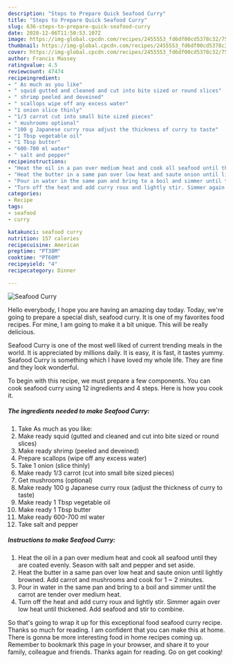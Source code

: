 ```yaml
---
description: "Steps to Prepare Quick Seafood Curry"
title: "Steps to Prepare Quick Seafood Curry"
slug: 636-steps-to-prepare-quick-seafood-curry
date: 2020-12-06T11:50:53.107Z
image: https://img-global.cpcdn.com/recipes/2455553_fd6df00cd5378c32/751x532cq70/seafood-curry-recipe-main-photo.jpg
thumbnail: https://img-global.cpcdn.com/recipes/2455553_fd6df00cd5378c32/751x532cq70/seafood-curry-recipe-main-photo.jpg
cover: https://img-global.cpcdn.com/recipes/2455553_fd6df00cd5378c32/751x532cq70/seafood-curry-recipe-main-photo.jpg
author: Francis Massey
ratingvalue: 4.5
reviewcount: 47474
recipeingredient:
- " As much as you like"
- " squid gutted and cleaned and cut into bite sized or round slices"
- " shrimp peeled and deveined"
- " scallops wipe off any excess water"
- "1 onion slice thinly"
- "1/3 carrot cut into small bite sized pieces"
- " mushrooms optional"
- "100 g Japanese curry roux adjust the thickness of curry to taste"
- "1 Tbsp vegetable oil"
- "1 Tbsp butter"
- "600-700 ml water"
- " salt and pepper"
recipeinstructions:
- "Heat the oil in a pan over medium heat and cook all seafood until they are coated evenly. Season with salt and pepper and set aside."
- "Heat the butter in a same pan over low heat and saute onion until lightly browned. Add carrot and mushrooms and cook for 1 ~ 2 minutes."
- "Pour in water in the same pan and bring to a boil and simmer until the carrot are tender over medium heat."
- "Turn off the heat and add curry roux and lightly stir. Simmer again over low heat until thickened. Add seafood and stir to combine."
categories:
- Recipe
tags:
- seafood
- curry

katakunci: seafood curry 
nutrition: 157 calories
recipecuisine: American
preptime: "PT38M"
cooktime: "PT60M"
recipeyield: "4"
recipecategory: Dinner

---
```



![Seafood Curry](https://img-global.cpcdn.com/recipes/2455553_fd6df00cd5378c32/751x532cq70/seafood-curry-recipe-main-photo.jpg)

Hello everybody, I hope you are having an amazing day today. Today, we're going to prepare a special dish, seafood curry. It is one of my favorites food recipes. For mine, I am going to make it a bit unique. This will be really delicious.



Seafood Curry is one of the most well liked of current trending meals in the world. It is appreciated by millions daily. It is easy, it is fast, it tastes yummy. Seafood Curry is something which I have loved my whole life. They are fine and they look wonderful.


To begin with this recipe, we must prepare a few components. You can cook seafood curry using 12 ingredients and 4 steps. Here is how you cook it.

<!--inarticleads1-->

##### The ingredients needed to make Seafood Curry:

1. Take  As much as you like:
1. Make ready  squid (gutted and cleaned and cut into bite sized or round slices)
1. Make ready  shrimp (peeled and deveined)
1. Prepare  scallops (wipe off any excess water)
1. Take 1 onion (slice thinly)
1. Make ready 1/3 carrot (cut into small bite sized pieces)
1. Get  mushrooms (optional)
1. Make ready 100 g Japanese curry roux (adjust the thickness of curry to taste)
1. Make ready 1 Tbsp vegetable oil
1. Make ready 1 Tbsp butter
1. Make ready 600-700 ml water
1. Take  salt and pepper




<!--inarticleads2-->

##### Instructions to make Seafood Curry:

1. Heat the oil in a pan over medium heat and cook all seafood until they are coated evenly. Season with salt and pepper and set aside.
1. Heat the butter in a same pan over low heat and saute onion until lightly browned. Add carrot and mushrooms and cook for 1 ~ 2 minutes.
1. Pour in water in the same pan and bring to a boil and simmer until the carrot are tender over medium heat.
1. Turn off the heat and add curry roux and lightly stir. Simmer again over low heat until thickened. Add seafood and stir to combine.




So that's going to wrap it up for this exceptional food seafood curry recipe. Thanks so much for reading. I am confident that you can make this at home. There is gonna be more interesting food in home recipes coming up. Remember to bookmark this page in your browser, and share it to your family, colleague and friends. Thanks again for reading. Go on get cooking!
